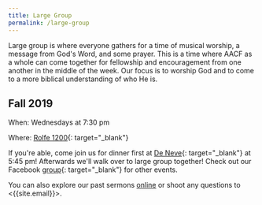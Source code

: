 ```yaml
---
title: Large Group
permalink: /large-group
---
```


Large group is where everyone gathers for a time of musical worship, a message from God's Word, and some prayer. This is a time where AACF as a whole can come together for fellowship and encouragement from one another in the middle of the week. Our focus is to worship God and to come to a more biblical understanding of who He is.

## Fall 2019

When: Wednesdays at 7:30 pm

Where: [Rolfe 1200](https://goo.gl/maps/u2rkWMSZ82DX3pL8A){: target="_blank"}

If you're able, come join us for dinner first at [De Neve](https://goo.gl/maps/ue6zRLpHwnqxFCoh7){: target="_blank"}  at 5:45 pm! Afterwards we'll walk over to large group together! Check out our Facebook [group](https://www.facebook.com/groups/467173423834155/){: target="_blank"} for other events.

You can also explore our past sermons [online](/sermons) or shoot any questions to <{{site.email}}>.
